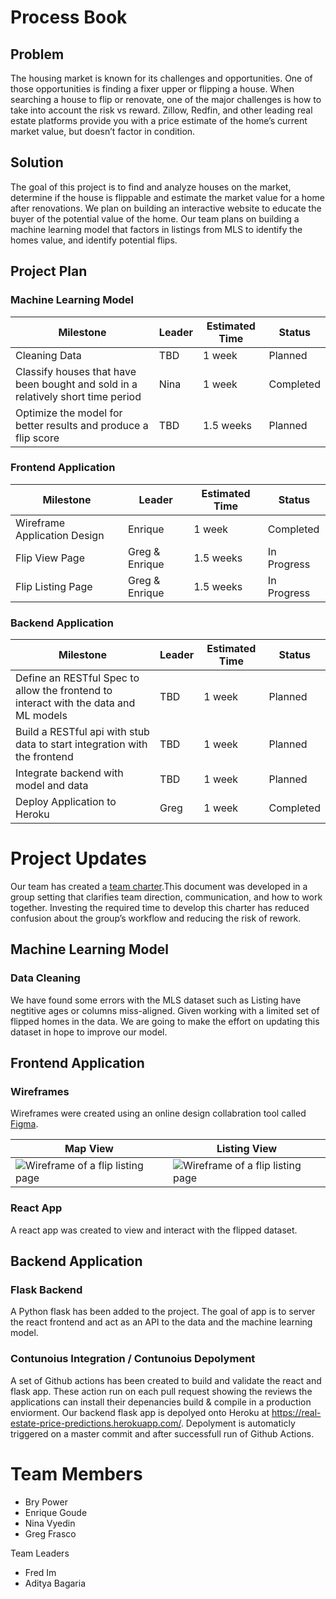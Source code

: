 # Process Book

## Problem

The housing market is known for its challenges and opportunities. One of those opportunities is finding a fixer upper or flipping a house. When searching a house to flip or renovate, one of the major challenges is how to take into account the risk vs reward. Zillow, Redfin, and other leading real estate platforms provide you with a price estimate of the home’s current market value, but doesn’t factor in condition.

## Solution

The goal of this project is to find and analyze houses on the market, determine if the house is flippable and estimate the market value for a home after renovations. We plan on building an interactive website to educate the buyer of the potential value of the home. Our team plans on building a machine learning model that factors in listings from MLS to identify the homes value, and identify potential flips.

## Project Plan

### Machine Learning Model

| Milestone                                                                        | Leader | Estimated Time | Status    |
|----------------------------------------------------------------------------------|--------|----------------|-----------|
| Cleaning Data                                                                    | TBD    | 1 week         | Planned   |
| Classify houses that have been bought and sold in a relatively short time period | Nina   | 1 week         | Completed |
| Optimize the model for better results and produce a flip score                   | TBD    | 1.5 weeks      | Planned   |

### Frontend Application

| Milestone                    | Leader         | Estimated Time | Status      |
|------------------------------|----------------|----------------|-------------|
| Wireframe Application Design | Enrique        | 1 week         | Completed   |
| Flip View Page               | Greg & Enrique | 1.5 weeks      | In Progress |
| Flip Listing Page            | Greg & Enrique | 1.5 weeks      | In Progress |


### Backend Application

| Milestone                                                                             | Leader | Estimated Time | Status    |
|---------------------------------------------------------------------------------------|--------|----------------|-----------|
| Define an RESTful Spec to allow the frontend to interact with the data and ML models  | TBD    | 1 week         | Planned   |
| Build a RESTful api with stub data to start integration with the frontend             | TBD    | 1 week         | Planned   |
| Integrate backend with model and data                                                 | TBD    | 1 week         | Planned   |
| Deploy Application to Heroku                                                          | Greg   | 1 week         | Completed |


# Project Updates

Our team has created a [team charter](https://github.com/gregfrasco/real-estate-price-predictions/blob/master/documents/team_charter.md).This document was developed in a group setting that clarifies team direction, communication, and how to work together. Investing the required time to develop this charter has reduced confusion about the group’s workflow and reducing the risk of rework.

## Machine Learning Model

### Data Cleaning

We have found some errors with the MLS dataset such as Listing have negtitive ages or columns miss-aligned. Given working with a limited set of flipped homes in the data. We are going to make the effort on updating this dataset in hope to improve our model.

## Frontend Application

### Wireframes

Wireframes were created using an online design collabration tool called [Figma](https://www.figma.com/).

| **Map View** | **Listing View** |
|----------|--------------|
| ![Wireframe of a flip listing page](https://user-images.githubusercontent.com/5147346/87996092-45648000-cabf-11ea-8b77-a347f36e26cb.png) | ![Wireframe of a flip listing page](https://user-images.githubusercontent.com/5147346/87996239-8ceb0c00-cabf-11ea-9151-24cc19a855f7.png) |

### React App

A react app was created to view and interact with the flipped dataset.

## Backend Application

### Flask Backend

A Python flask has been added to the project. The goal of app is to server the react frontend and act as an API to the data and the machine learning model.

### Contunoius Integration / Contunoius Depolyment

A set of Github actions has been created to build and validate the react and flask app. These action run on each pull request showing the reviews the applications can install their depenancies build & compile in a production enviorment. Our backend flask app is depolyed onto Heroku at https://real-estate-price-predictions.herokuapp.com/. Depolyment is automaticly triggered on a master commit and after successfull run of Github Actions.

# Team Members

- Bry Power
- Enrique Goude
- Nina Vyedin
- Greg Frasco

Team Leaders
- Fred Im
- Aditya Bagaria
